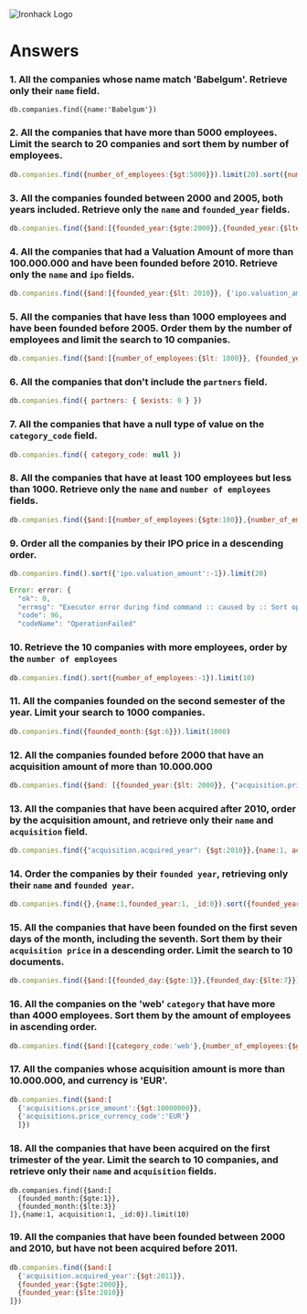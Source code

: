 ![Ironhack Logo](https://i.imgur.com/1QgrNNw.png)

# Answers

### 1. All the companies whose name match 'Babelgum'. Retrieve only their `name` field.

```	
db.companies.find({name:'Babelgum'})
```

### 2. All the companies that have more than 5000 employees. Limit the search to 20 companies and sort them by **number of employees**.

```js
db.companies.find({number_of_employees:{$gt:5000}}).limit(20).sort({number_of_employees:1})
```

### 3. All the companies founded between 2000 and 2005, both years included. Retrieve only the `name` and `founded_year` fields.

```js
db.companies.find({$and:[{founded_year:{$gte:2000}},{founded_year:{$lte: 2005}}]},{name:1, founded_year:1})
```



### 4. All the companies that had a Valuation Amount of more than 100.000.000 and have been founded before 2010. Retrieve only the `name` and `ipo` fields.

```js
db.companies.find({$and:[{founded_year:{$lt: 2010}}, {'ipo.valuation_amount':{$gt:100000000}}]},{name:1, ipo:1, _id:0})
```



### 5. All the companies that have less than 1000 employees and have been founded before 2005. Order them by the number of employees and limit the search to 10 companies.

```js
db.companies.find({$and:[{number_of_employees:{$lt: 1000}}, {founded_year:{$lt:2005}}]}).limit(10).sort({number_of_employees:1})
```



### 6. All the companies that don't include the `partners` field.

```js
db.companies.find({ partners: { $exists: 0 } })
```



### 7. All the companies that have a null type of value on the `category_code` field.

```js
db.companies.find({ category_code: null })
```



### 8. All the companies that have at least 100 employees but less than 1000. Retrieve only the `name` and `number of employees` fields.

```js
db.companies.find({$and:[{number_of_employees:{$gte:100}},{number_of_employees:{$lte:1000}}]},{name:1, number_of_employees:1, _id:0})
```



### 9. Order all the companies by their IPO price in a descending order.

```js
db.companies.find().sort({'ipo.valuation_amount':-1}).limit(20)

Error: error: {
  "ok": 0,
  "errmsg": "Executor error during find command :: caused by :: Sort operation used more than the maximum 33554432 bytes of RAM. Add an index, or specify a smaller limit.",
  "code": 96,
  "codeName": "OperationFailed"

```



### 10. Retrieve the 10 companies with more employees, order by the `number of employees`

```js
db.companies.find().sort({number_of_employees:-1}).limit(10)
```



### 11. All the companies founded on the second semester of the year. Limit your search to 1000 companies.

```js
db.companies.find({founded_month:{$gt:6}}).limit(1000)
```



### 12. All the companies founded before 2000 that have an acquisition amount of more than 10.000.000

```js
db.companies.find({$and: [{founded_year:{$lt: 2000}}, {"acquisition.price_amount": {$gt:10000000}}] })
```



### 13. All the companies that have been acquired after 2010, order by the acquisition amount, and retrieve only their `name` and `acquisition` field.

```js
db.companies.find({"acquisition.acquired_year": {$gt:2010}},{name:1, acquisition:1, _id:0}).sort({"acquisition.price_amount":-1})
```



### 14. Order the companies by their `founded year`, retrieving only their `name` and `founded year`.

```js
db.companies.find({},{name:1,founded_year:1, _id:0}).sort({founded_year:-1}).limit(20)
```



### 15. All the companies that have been founded on the first seven days of the month, including the seventh. Sort them by their `acquisition price` in a descending order. Limit the search to 10 documents.

```js
db.companies.find({$and:[{founded_day:{$gte:1}},{founded_day:{$lte:7}}]}).sort({acquisition_price:-1}).limit(10)
```



### 16. All the companies on the 'web' `category` that have more than 4000 employees. Sort them by the amount of employees in ascending order.

```js
db.companies.find({$and:[{category_code:'web'},{number_of_employees:{$gt:4000}}]}).sort({number_of_employees:1})
```



### 17. All the companies whose acquisition amount is more than 10.000.000, and currency is 'EUR'.

```js
db.companies.find({$and:[
  {'acquisitions.price_amount':{$gt:10000000}},
  {'acquisitions.price_currency_code':'EUR'}
  ]})
```



### 18. All the companies that have been acquired on the first trimester of the year. Limit the search to 10 companies, and retrieve only their `name` and `acquisition` fields.

```JS
db.companies.find({$and:[
  {founded_month:{$gte:1}},
  {founded_month:{$lte:3}}
]},{name:1, acquisition:1, _id:0}).limit(10)
```



### 19. All the companies that have been founded between 2000 and 2010, but have not been acquired before 2011.

```js
db.companies.find({$and:[
  {'acquisition.acquired_year':{$gt:2011}},
  {founded_year:{$gte:2000}},
  {founded_year:{$lte:2010}}
]})
```



